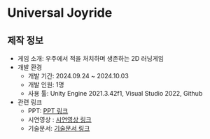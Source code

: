 # Universal Joyride

## 제작 정보
- 게임 소개: 우주에서 적을 처치하며 생존하는 2D 러닝게임
- 개발 환경
  - 개발 기간: 2024.09.24 ~ 2024.10.03
  - 개발 인원: 1명
  - 사용 툴: Unity Engine 2021.3.42f1, Visual Studio 2022, Github
- 관련 링크
  - PPT: [PPT 링크](https://drive.google.com/file/d/1dXRv-Uik1SSwiXbuEPDfHHOTV_3otkzj/view?usp=drive_link)
  - 시연영상 : [시연영상 링크](https://youtu.be/A28lVSGIK8M)
  - 기술문서: [기술문서 링크](https://docs.google.com/document/d/1-fCkiylGtIAMpfPs1U5GKAYWslB65D8Oaob8lAkf0Rg/edit?tab=t.0)
